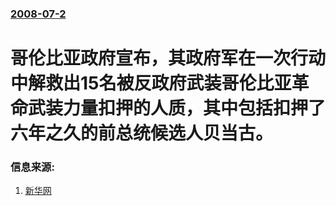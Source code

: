### [2008-07-2](/news/2008/07/2/index.md)

##### 
# 哥伦比亚政府宣布，其政府军在一次行动中解救出15名被反政府武装哥伦比亚革命武装力量扣押的人质，其中包括扣押了六年之久的前总统候选人贝当古。




### 信息来源:

1. [新华网](http://news.xinhuanet.com/newscenter/2008-07/03/content_8478592.htm)

